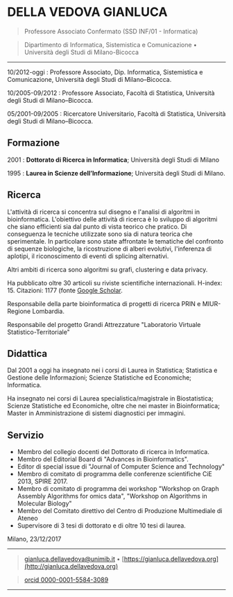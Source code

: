 DELLA VEDOVA GIANLUCA
=====================

>  Professore Associato Confermato (SSD INF/01 - Informatica)

>  Dipartimento di Informatica, Sistemistica e Comunicazione  • Università degli Studi di Milano-Bicocca

----

10/2012-oggi
:     Professore Associato, Dip. Informatica, Sistemistica e Comunicazione, Università degli Studi di Milano–Bicocca.

10/2005-09/2012
:     Professore Associato, Facoltà di Statistica, Università degli Studi di Milano–Bicocca.

05/2001-09/2005
:    Ricercatore Universitario, Facoltà di Statistica, Università degli Studi di Milano–Bicocca.

Formazione
---------

2001
:   **Dottorato di Ricerca in Informatica**; Università degli Studi di Milano

1995
:   **Laurea in Scienze dell’Informazione**; Università degli Studi di Milano.


Ricerca
---------------------

L'attività di ricerca si concentra sul disegno e l'analisi di algoritmi in bioinformatica.
L'obiettivo delle attività di ricerca è lo sviluppo di algoritmi che siano efficienti sia
dal punto di vista teorico che pratico. Di conseguenza le tecniche utilizzate sono sia di
natura teorica che sperimentale.
In particolare sono state affrontate le tematiche del confronto di sequenze biologiche, la
ricostruzione di alberi evolutivi, l'inferenza di aplotipi, il riconoscimento di eventi di
splicing alternativi.

Altri ambiti di ricerca sono algoritmi su grafi, clustering e data privacy.

Ha pubblicato oltre 30 articoli su riviste scientifiche internazionali.
H-index: 15. Citazioni: 1177 (fonte [Google Scholar](https://scholar.google.com/citations?user=0gaIFokAAAAJ&hl=en&oi=ao). 

Responsabile della parte bioinformatica di progetti di ricerca PRIN e MIUR-Regione
Lombardia.

Responsabile del progetto Grandi Attrezzature "Laboratorio Virtuale
Statistico-Territoriale"

Didattica
---------------------

Dal 2001 a oggi ha insegnato nei i corsi di Laurea in Statistica; Statistica e Gestione
delle Informazioni; Scienze Statistiche ed Economiche; Informatica.

Ha insegnato nei corsi di Laurea specialistica/magistrale in Biostatistica; Scienze
Statistiche ed Economiche, oltre che nei master in Bioinformatica; Master in
Amministrazione di sistemi diagnostici per immagini.

Servizio
--------

*  Membro del collegio docenti del Dottorato di ricerca in Informatica.
*  Membro del Editorial Board di "Advances in Bioinformatics".
*  Editor di special issue di "Journal of Computer Science and Technology"
*  Membro di comitato di programma delle conferenze scientifiche CiE 2013, SPIRE 2017.
*  Membro di comitato di programma dei workshop "Workshop on Graph Assembly Algorithms for
   omics data", "Workshop on Algorithms in Molecular Biology"
*  Membro del Comitato direttivo del Centro di Produzione Multimediale di Ateneo
*  Supervisore di 3 tesi di dottorato e di oltre 10 tesi di laurea.

Milano, 23/12/2017

----

> <gianluca.dellavedova@unimib.it> • [https://gianluca.dellavedova.org](http://gianluca.dellavedova.org)

> [orcid 0000-0001-5584-3089](https://orcid.org/0000-0001-5584-3089)

----
